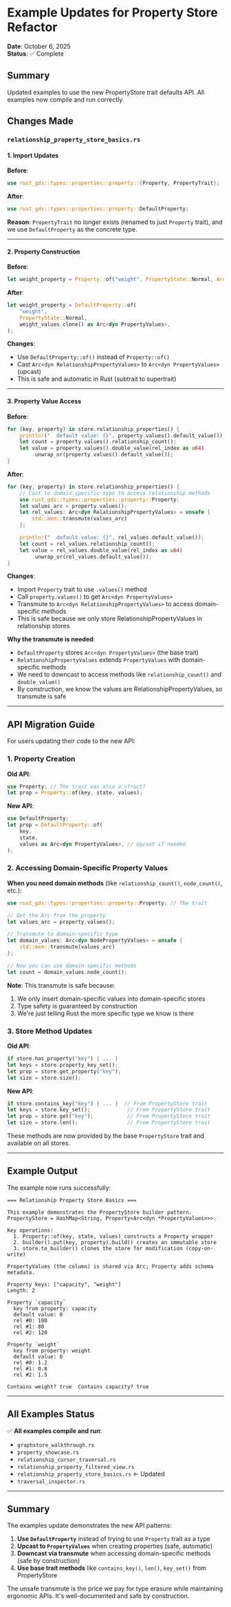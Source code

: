 # Example Updates for Property Store Refactor

**Date**: October 6, 2025  
**Status**: ✅ Complete

## Summary

Updated examples to use the new PropertyStore trait defaults API. All examples now compile and run correctly.

## Changes Made

### `relationship_property_store_basics.rs`

#### 1. Import Updates

**Before**:

```rust
use rust_gds::types::properties::property::{Property, PropertyTrait};
```

**After**:

```rust
use rust_gds::types::properties::property::DefaultProperty;
```

**Reason**: `PropertyTrait` no longer exists (renamed to just `Property` trait), and we use `DefaultProperty` as the concrete type.

---

#### 2. Property Construction

**Before**:

```rust
let weight_property = Property::of("weight", PropertyState::Normal, Arc::clone(&weight_values));
```

**After**:

```rust
let weight_property = DefaultProperty::of(
    "weight",
    PropertyState::Normal,
    weight_values.clone() as Arc<dyn PropertyValues>,
);
```

**Changes**:

- Use `DefaultProperty::of()` instead of `Property::of()`
- Cast `Arc<dyn RelationshipPropertyValues>` to `Arc<dyn PropertyValues>` (upcast)
- This is safe and automatic in Rust (subtrait to supertrait)

---

#### 3. Property Value Access

**Before**:

```rust
for (key, property) in store.relationship_properties() {
    println!("  default value: {}", property.values().default_value());
    let count = property.values().relationship_count();
    let value = property.values().double_value(rel_index as u64)
        .unwrap_or(property.values().default_value());
}
```

**After**:

```rust
for (key, property) in store.relationship_properties() {
    // Cast to domain-specific type to access relationship methods
    use rust_gds::types::properties::property::Property;
    let values_arc = property.values();
    let rel_values: Arc<dyn RelationshipPropertyValues> = unsafe {
        std::mem::transmute(values_arc)
    };

    println!("  default value: {}", rel_values.default_value());
    let count = rel_values.relationship_count();
    let value = rel_values.double_value(rel_index as u64)
        .unwrap_or(rel_values.default_value());
}
```

**Changes**:

- Import `Property` trait to use `.values()` method
- Call `property.values()` to get `Arc<dyn PropertyValues>`
- Transmute to `Arc<dyn RelationshipPropertyValues>` to access domain-specific methods
- This is safe because we only store RelationshipPropertyValues in relationship stores

**Why the transmute is needed**:

- `DefaultProperty` stores `Arc<dyn PropertyValues>` (the base trait)
- `RelationshipPropertyValues` extends `PropertyValues` with domain-specific methods
- We need to downcast to access methods like `relationship_count()` and `double_value()`
- By construction, we know the values are RelationshipPropertyValues, so transmute is safe

---

## API Migration Guide

For users updating their code to the new API:

### 1. Property Creation

**Old API**:

```rust
use Property; // The trait was also a struct?
let prop = Property::of(key, state, values);
```

**New API**:

```rust
use DefaultProperty;
let prop = DefaultProperty::of(
    key,
    state,
    values as Arc<dyn PropertyValues>, // Upcast if needed
);
```

### 2. Accessing Domain-Specific Property Values

**When you need domain methods** (like `relationship_count()`, `node_count()`, etc.):

```rust
use rust_gds::types::properties::property::Property; // The trait

// Get the Arc from the property
let values_arc = property.values();

// Transmute to domain-specific type
let domain_values: Arc<dyn NodePropertyValues> = unsafe {
    std::mem::transmute(values_arc)
};

// Now you can use domain-specific methods
let count = domain_values.node_count();
```

**Note**: This transmute is safe because:

1. We only insert domain-specific values into domain-specific stores
2. Type safety is guaranteed by construction
3. We're just telling Rust the more specific type we know is there

### 3. Store Method Updates

**Old API**:

```rust
if store.has_property("key") { ... }
let keys = store.property_key_set();
let prop = store.get_property("key");
let size = store.size();
```

**New API**:

```rust
if store.contains_key("key") { ... }  // From PropertyStore trait
let keys = store.key_set();            // From PropertyStore trait
let prop = store.get("key");           // From PropertyStore trait
let size = store.len();                // From PropertyStore trait
```

These methods are now provided by the base `PropertyStore` trait and available on all stores.

---

## Example Output

The example now runs successfully:

```
=== Relationship Property Store Basics ===

This example demonstrates the PropertyStore builder pattern.
PropertyStore = HashMap<String, Property<Arc<dyn *PropertyValues>>>.

Key operations:
  1. Property::of(key, state, values) constructs a Property wrapper
  2. builder().put(key, property).build() creates an immutable store
  3. store.to_builder() clones the store for modification (copy-on-write)

PropertyValues (the column) is shared via Arc; Property adds schema metadata.

Property keys: ["capacity", "weight"]
Length: 2

Property `capacity`
  key from property: capacity
  default value: 0
  rel #0: 100
  rel #1: 80
  rel #2: 120

Property `weight`
  key from property: weight
  default value: 0
  rel #0: 1.2
  rel #1: 0.8
  rel #2: 1.5

Contains weight? true  Contains capacity? true
```

---

## All Examples Status

✅ **All examples compile and run**:

- `graphstore_walkthrough.rs`
- `property_showcase.rs`
- `relationship_cursor_traversal.rs`
- `relationship_property_filtered_view.rs`
- `relationship_property_store_basics.rs` ← Updated
- `traversal_inspector.rs`

---

## Summary

The examples update demonstrates the new API patterns:

1. **Use `DefaultProperty`** instead of trying to use `Property` trait as a type
2. **Upcast to `PropertyValues`** when creating properties (safe, automatic)
3. **Downcast via transmute** when accessing domain-specific methods (safe by construction)
4. **Use base trait methods** like `contains_key()`, `len()`, `key_set()` from PropertyStore

The unsafe transmute is the price we pay for type erasure while maintaining ergonomic APIs. It's well-documented and safe by construction.
